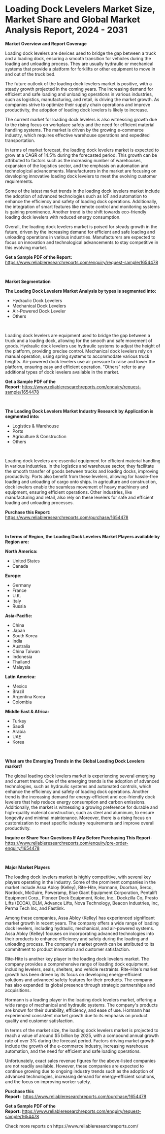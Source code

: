 <p><h1>Loading Dock Levelers Market Size, Market Share and Global Market Analysis Report, 2024 - 2031</h1></p><p><strong>Market Overview and Report Coverage</strong></p>
<p><p>Loading dock levelers are devices used to bridge the gap between a truck and a loading dock, ensuring a smooth transition for vehicles during the loading and unloading process. They are usually hydraulic or mechanical systems that provide a platform for forklifts or other equipment to move in and out of the truck bed.</p><p>The future outlook of the loading dock levelers market is positive, with a steady growth projected in the coming years. The increasing demand for efficient and safe loading and unloading operations in various industries, such as logistics, manufacturing, and retail, is driving the market growth. As companies strive to optimize their supply chain operations and improve productivity, the adoption of loading dock levelers is likely to increase.</p><p>The current market for loading dock levelers is also witnessing growth due to the rising focus on workplace safety and the need for efficient material handling systems. The market is driven by the growing e-commerce industry, which requires effective warehouse operations and expedited transportation.</p><p>In terms of market forecast, the loading dock levelers market is expected to grow at a CAGR of 14.5% during the forecasted period. This growth can be attributed to factors such as the increasing number of warehouses, expansion of the logistics sector, and the emphasis on automation and technological advancements. Manufacturers in the market are focusing on developing innovative loading dock levelers to meet the evolving customer requirements.</p><p>Some of the latest market trends in the loading dock levelers market include the adoption of advanced technologies such as IoT and automation to enhance the efficiency and safety of loading dock operations. Additionally, the integration of smart features like remote control and monitoring systems is gaining prominence. Another trend is the shift towards eco-friendly loading dock levelers with reduced energy consumption.</p><p>Overall, the loading dock levelers market is poised for steady growth in the future, driven by the increasing demand for efficient and safe loading and unloading operations in various industries. Manufacturers are expected to focus on innovation and technological advancements to stay competitive in this evolving market.</p></p>
<p><strong>Get a Sample PDF of the Report:</strong> <a href="https://www.reliableresearchreports.com/enquiry/request-sample/1654478">https://www.reliableresearchreports.com/enquiry/request-sample/1654478</a></p>
<p>&nbsp;</p>
<p><strong>Market Segmentation</strong></p>
<p><strong>The Loading Dock Levelers Market Analysis by types is segmented into:</strong></p>
<p><ul><li>Hydraulic Dock Levelers</li><li>Mechanical Dock Levelers</li><li>Air-Powered Dock Leveler</li><li>Others</li></ul></p>
<p>&nbsp;</p>
<p><p>Loading dock levelers are equipment used to bridge the gap between a truck and a loading dock, allowing for the smooth and safe movement of goods. Hydraulic dock levelers use hydraulic systems to adjust the height of the platform, providing precise control. Mechanical dock levelers rely on manual operation, using spring systems to accommodate various truck heights. Air-powered dock levelers use air pressure to raise and lower the platform, ensuring easy and efficient operation. "Others" refer to any additional types of dock levelers available in the market.</p></p>
<p><strong>Get a Sample PDF of the Report:</strong>&nbsp;<a href="https://www.reliableresearchreports.com/enquiry/request-sample/1654478">https://www.reliableresearchreports.com/enquiry/request-sample/1654478</a></p>
<p>&nbsp;</p>
<p><strong>The Loading Dock Levelers Market Industry Research by Application is segmented into:</strong></p>
<p><ul><li>Logistics & Warehouse</li><li>Ports</li><li>Agriculture & Construction</li><li>Others</li></ul></p>
<p>&nbsp;</p>
<p><p>Loading dock levelers are essential equipment for efficient material handling in various industries. In the logistics and warehouse sector, they facilitate the smooth transfer of goods between trucks and loading docks, improving productivity. Ports also benefit from these levelers, allowing for hassle-free loading and unloading of cargo onto ships. In agriculture and construction, dock levelers enable the seamless movement of heavy machinery and equipment, ensuring efficient operations. Other industries, like manufacturing and retail, also rely on these levelers for safe and efficient loading and unloading processes.</p></p>
<p><strong>Purchase this Report:</strong>&nbsp; <a href="https://www.reliableresearchreports.com/purchase/1654478">https://www.reliableresearchreports.com/purchase/1654478</a></p>
<p>&nbsp;</p>
<p><strong>In terms of Region, the Loading Dock Levelers Market Players available by Region are:</strong></p>
<p>
    <p> <strong> North America: </strong>
        <ul>
            <li>United States</li>
            <li>Canada</li>
        </ul>
        </p> 
    <p> <strong> Europe: </strong>
        <ul>
            <li>Germany</li>
            <li>France</li>
            <li>U.K.</li>
            <li>Italy</li>
            <li>Russia</li>
        </ul>
        </p> 
    <p> <strong> Asia-Pacific: </strong>
        <ul>
            <li>China</li>
            <li>Japan</li>
            <li>South Korea</li>
            <li>India</li>
            <li>Australia</li>
            <li>China Taiwan</li>
            <li>Indonesia</li>
            <li>Thailand</li>
            <li>Malaysia</li>
        </ul>
        </p> 
    <p> <strong> Latin America: </strong>
        <ul>
            <li>Mexico</li>
            <li>Brazil</li>
            <li>Argentina Korea</li>
            <li>Colombia</li>
        </ul>
        </p> 
    <p> <strong> Middle East & Africa: </strong>
        <ul>
            <li>Turkey</li>
            <li>Saudi</li>
            <li>Arabia</li>
            <li>UAE</li>
            <li>Korea</li>
        </ul>
    </p>
    </p>
<p>&nbsp;</p>
<p><strong>What are the Emerging Trends in the Global Loading Dock Levelers market?</strong></p>
<p><p>The global loading dock levelers market is experiencing several emerging and current trends. One of the emerging trends is the adoption of advanced technologies, such as hydraulic systems and automated controls, which enhance the efficiency and safety of loading dock operations. Another trend is the increasing demand for energy-efficient and eco-friendly dock levelers that help reduce energy consumption and carbon emissions. Additionally, the market is witnessing a growing preference for durable and high-quality material construction, such as steel and aluminum, to ensure longevity and minimal maintenance. Moreover, there is a rising focus on customization to meet specific industry requirements and improve overall productivity.</p></p>
<p><strong>Inquire or Share Your Questions If Any Before Purchasing This Report</strong>- <a href="https://www.reliableresearchreports.com/enquiry/pre-order-enquiry/1654478">https://www.reliableresearchreports.com/enquiry/pre-order-enquiry/1654478</a></p>
<p>&nbsp;</p>
<p><strong>Major Market Players</strong></p>
<p><p>The loading dock levelers market is highly competitive, with several key players operating in the industry. Some of the prominent companies in the market include Assa Abloy (Kelley), Rite-Hite, Hormann, Doorhan, Serco, Nordock, McGuire, Poweramp, Blue Giant Equipment Corporation, Pentalift Equipment Corp., Pioneer Dock Equipment, Koke, Inc., Dockzilla Co, Presto Lifts (ECOA), DLM, Advance Lifts, Nova Technology, Beacon Industries, Inc, Perma Tech Inc, and Fastlink. </p><p>Among these companies, Assa Abloy (Kelley) has experienced significant market growth in recent years. The company offers a wide range of loading dock levelers, including hydraulic, mechanical, and air-powered systems. Assa Abloy (Kelley) focuses on incorporating advanced technologies into their products to enhance efficiency and safety during the loading and unloading process. The company's market growth can be attributed to its commitment to product innovation and customer satisfaction.</p><p>Rite-Hite is another key player in the loading dock levelers market. The company provides a comprehensive range of loading dock equipment, including levelers, seals, shelters, and vehicle restraints. Rite-Hite's market growth has been driven by its focus on developing energy-efficient solutions and advanced safety features for their products. The company has also expanded its global presence through strategic partnerships and acquisitions.</p><p>Hormann is a leading player in the loading dock levelers market, offering a wide range of mechanical and hydraulic systems. The company's products are known for their durability, efficiency, and ease of use. Hormann has experienced consistent market growth due to its emphasis on product quality and customer satisfaction.</p><p>In terms of the market size, the loading dock levelers market is projected to reach a value of around $5 billion by 2025, with a compound annual growth rate of over 3% during the forecast period. Factors driving market growth include the growth of the e-commerce industry, increasing warehouse automation, and the need for efficient and safe loading operations.</p><p>Unfortunately, exact sales revenue figures for the above-listed companies are not readily available. However, these companies are expected to continue growing due to ongoing industry trends such as the adoption of advanced technologies, increasing demand for energy-efficient solutions, and the focus on improving worker safety.</p></p>
<p><strong>Purchase this Report:</strong>&nbsp;&nbsp;<a href="https://www.reliableresearchreports.com/purchase/1654478">https://www.reliableresearchreports.com/purchase/1654478</a></p>
<p></p>
<p><strong>Get a Sample PDF of the Report:</strong>&nbsp;<a href="https://www.reliableresearchreports.com/enquiry/request-sample/1654478">https://www.reliableresearchreports.com/enquiry/request-sample/1654478</a></p>
<p>Check more reports on https://www.reliableresearchreports.com/</p>